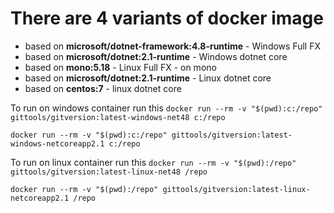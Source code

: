 # There are 4 variants of docker image

*   based on **microsoft/dotnet-framework:4.8-runtime** - Windows Full FX
*   based on **microsoft/dotnet:2.1-runtime** - Windows dotnet core
*   based on **mono:5.18** - Linux Full FX - on mono
*   based on **microsoft/dotnet:2.1-runtime** - Linux dotnet core
*   based on **centos:7** - linux dotnet core

To run on windows container run this
`docker run --rm -v "$(pwd):c:/repo" gittools/gitversion:latest-windows-net48 c:/repo`

`docker run --rm -v "$(pwd):c:/repo" gittools/gitversion:latest-windows-netcoreapp2.1 c:/repo`

To run on linux container run this
`docker run --rm -v "$(pwd):/repo" gittools/gitversion:latest-linux-net48 /repo`

`docker run --rm -v "$(pwd):/repo" gittools/gitversion:latest-linux-netcoreapp2.1 /repo`
